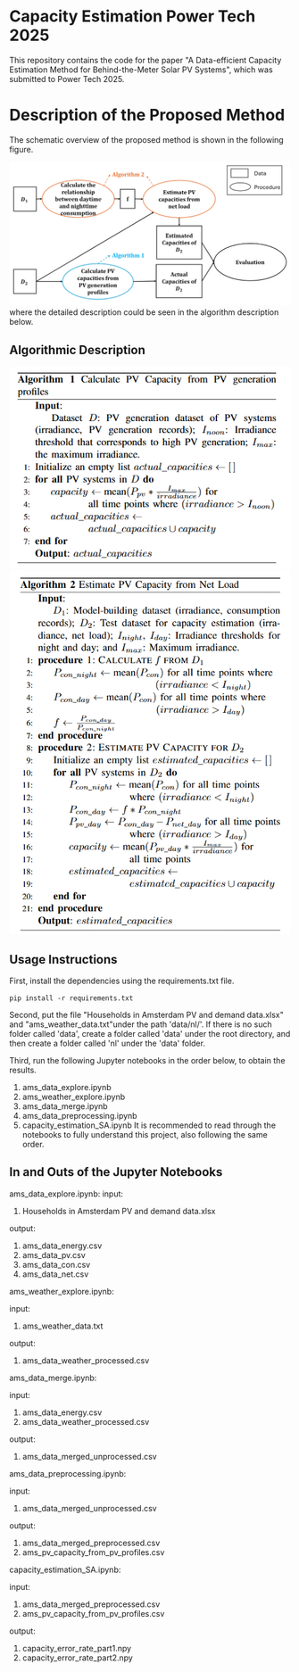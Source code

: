 # Capacity Estimation Power Tech 2025
This repository contains the code for the paper "A Data-efficient Capacity Estimation Method for Behind-the-Meter Solar PV Systems", which was submitted to Power Tech 2025.

# Description of the Proposed Method

The schematic overview of the proposed method is shown in the following figure.

![alt text](./figs/descriptions/info_flow.png)
where the detailed description could be seen in the algorithm description below.

## Algorithmic Description
![alt text](./figs/descriptions/algo1.png)
![alt text](./figs/descriptions/algo2.png)
## Usage Instructions
First, install the dependencies using the requirements.txt file.
```
pip install -r requirements.txt
```
Second, put the file "Households in Amsterdam PV and demand data.xlsx" and "ams_weather_data.txt"under the path 'data/nl/'. If there is no such folder called 'data', create a folder called 'data' under the root directory, and then create a folder called 'nl' under the 'data' folder.

Third, run the following Jupyter notebooks in the order below, to obtain the results.
1. ams_data_explore.ipynb
2. ams_weather_explore.ipynb
3. ams_data_merge.ipynb
4. ams_data_preprocessing.ipynb
5. capacity_estimation_SA.ipynb
It is recommended to read through the notebooks to fully understand this project, also following the same order.

## In and Outs of the Jupyter Notebooks
ams_data_explore.ipynb:
input: 
1. Households in Amsterdam PV and demand data.xlsx

output: 
1. ams_data_energy.csv
2. ams_data_pv.csv
3. ams_data_con.csv
4. ams_data_net.csv

ams_weather_explore.ipynb:

input: 
1. ams_weather_data.txt
   
output: 
1. ams_data_weather_processed.csv

ams_data_merge.ipynb:

input: 
1. ams_data_energy.csv
2. ams_data_weather_processed.csv

output: 
1. ams_data_merged_unprocessed.csv


ams_data_preprocessing.ipynb:

input: 
1. ams_data_merged_unprocessed.csv

output: 
1. ams_data_merged_preprocessed.csv
2. ams_pv_capacity_from_pv_profiles.csv

capacity_estimation_SA.ipynb:

input:
1. ams_data_merged_preprocessed.csv
2. ams_pv_capacity_from_pv_profiles.csv

output: 
1. capacity_error_rate_part1.npy
2. capacity_error_rate_part2.npy